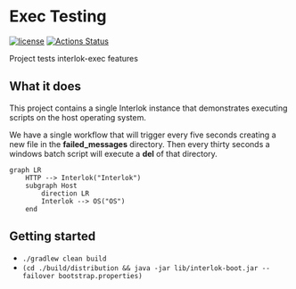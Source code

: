 # Exec Testing

[![license](https://img.shields.io/github/license/interlok-testing/testing_exec.svg)](https://github.com/interlok-testing/testing_exec/blob/develop/LICENSE)
[![Actions Status](https://github.com/interlok-testing/testing_exec/actions/workflows/gradle-build.yml/badge.svg)](https://github.com/interlok-testing/testing_exec/actions/workflows/gradle-build.yml)

Project tests interlok-exec features

## What it does

This project contains a single Interlok instance that demonstrates executing scripts on the host operating system.

We have a single workflow that will trigger every five seconds creating a new file in the __failed_messages__ directory.  Then every thirty seconds a windows batch script will execute a __del__ of that directory.

```mermaid
graph LR
	HTTP --> Interlok("Interlok")
	subgraph Host
		direction LR
		Interlok --> OS("OS")
	end
```
 
## Getting started

* `./gradlew clean build`
* `(cd ./build/distribution && java -jar lib/interlok-boot.jar --failover bootstrap.properties)`

